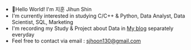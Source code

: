 * 👋Hello World! I'm 지훈 Jihun Shin
* I'm currently interested in studying C/C++ & Python, Data Analyst, Data Scientist, SQL, Marketing
* I'm recording my Study & Project about Data in [My blog](https://blog.naver.com/john_130) separately everyday
* Feel free to contact via email : sjhoon130@gmail.com

